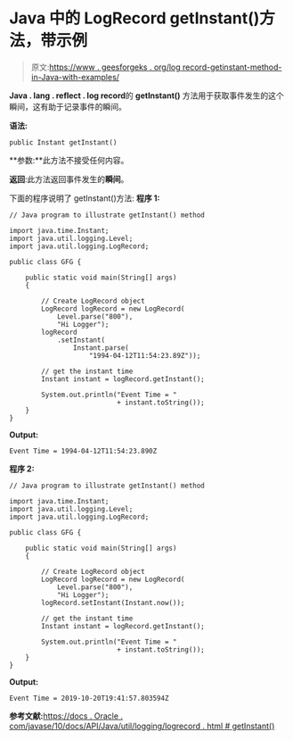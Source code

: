 # Java 中的 LogRecord getInstant()方法，带示例

> 原文:[https://www . geesforgeks . org/log record-getinstant-method-in-Java-with-examples/](https://www.geeksforgeeks.org/logrecord-getinstant-method-in-java-with-examples/)

**Java . lang . reflect . log record**的 **getInstant()** 方法用于获取事件发生的这个瞬间，这有助于记录事件的瞬间。

**语法:**

```
public Instant getInstant()

```

**参数:**此方法不接受任何内容。

**返回**:此方法返回事件发生的**瞬间**。

下面的程序说明了 getInstant()方法:
**程序 1:**

```
// Java program to illustrate getInstant() method

import java.time.Instant;
import java.util.logging.Level;
import java.util.logging.LogRecord;

public class GFG {

    public static void main(String[] args)
    {

        // Create LogRecord object
        LogRecord logRecord = new LogRecord(
            Level.parse("800"),
            "Hi Logger");
        logRecord
            .setInstant(
                Instant.parse(
                    "1994-04-12T11:54:23.89Z"));

        // get the instant time
        Instant instant = logRecord.getInstant();

        System.out.println("Event Time = "
                           + instant.toString());
    }
}
```

**Output:**

```
Event Time = 1994-04-12T11:54:23.890Z

```

**程序 2:**

```
// Java program to illustrate getInstant() method

import java.time.Instant;
import java.util.logging.Level;
import java.util.logging.LogRecord;

public class GFG {

    public static void main(String[] args)
    {

        // Create LogRecord object
        LogRecord logRecord = new LogRecord(
            Level.parse("800"),
            "Hi Logger");
        logRecord.setInstant(Instant.now());

        // get the instant time
        Instant instant = logRecord.getInstant();

        System.out.println("Event Time = "
                           + instant.toString());
    }
}
```

**Output:**

```
Event Time = 2019-10-20T19:41:57.803594Z

```

**参考文献:**[https://docs . Oracle . com/javase/10/docs/API/Java/util/logging/logrecord . html # getInstant()](https://docs.oracle.com/javase/10/docs/api/java/util/logging/LogRecord.html#getInstant())